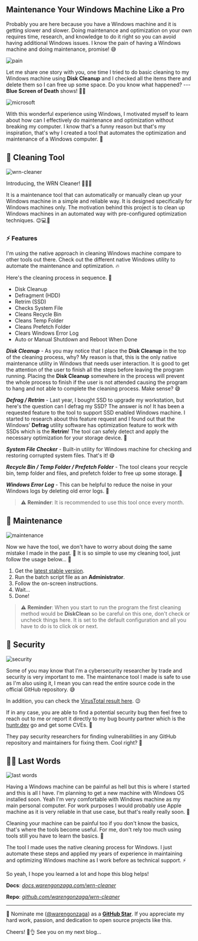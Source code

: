 ## Maintenance Your Windows Machine Like a Pro

Probably you are here because you have a Windows machine and it is getting slower and slower. Doing maintenance and optimization on your own requires time, research, and knowledge to do it right so you can avoid having additional Windows issues. I know the pain of having a Windows machine and doing maintenance, promise! 😅

![pain](https://media.giphy.com/media/4VUiK7uleZ7BcP21Sx/giphy.gif)

Let me share one story with you, one time I tried to do basic cleaning to my Windows machine using **Disk Cleanup** and I checked all the items there and delete them so I can free up some space. Do you know what happened? --- **Blue Screen of Death** shows! 🤦‍♂️

![microsoft](https://c.tenor.com/-aZGk99QVM8AAAAC/space-force-microsoft.gif)

With this wonderful experience using Windows, I motivated myself to learn about how can I effectively do maintenance and optimization without breaking my computer. I know that's a funny reason but that's my inspiration, that's why I created a tool that automates the optimization and maintenance of a Windows computer. 🤘

## 🧹 Cleaning Tool

![wrn-cleaner](https://cdn.hashnode.com/res/hashnode/image/upload/v1650394860088/103cEax2i.png)

Introducing, the WRN Cleaner! 🎉🎉🎉

It is a maintenance tool that can automatically or manually clean up your Windows machine in a simple and reliable way. It is designed specifically for Windows machines only. The motivation behind this project is to clean up Windows machines in an automated way with pre-configured optimization techniques. 😉💻🧹

### ⚡ Features

I'm using the native approach in cleaning Windows machine compare to other tools out there. Check out the different native Windows utility to automate the maintenance and optimization. 🔥

Here's the cleaning process in sequence. 🧹

- Disk Cleanup
- Defragment (HDD)
- Retrim (SSD)
- Checks System File
- Cleans Recycle Bin
- Cleans Temp Folder
- Cleans Prefetch Folder
- Clears Windows Error Log
- Auto or Manual Shutdown and Reboot When Done

***Disk Cleanup*** - As you may notice that I place the **Disk Cleanup** in the top of the cleaning process, why? My reason is that, this is the only native maintenance utility in Windows that needs user interaction. It is good to get the attention of the user to finish all the steps before leaving the program running. Placing the **Disk Cleanup** somewhere in the process will prevent the whole process to finish if the user is not attended causing the program to hang and not able to complete the cleaning process. Make sense? 😅

***Defrag / Retrim*** - Last year, I bought SSD to upgrade my workstation, but here's the question can I defrag my SSD? The answer is no! It has been a requested feature to the tool to support SSD enabled Windows machine. I started to research about this feature request and I found out that the Windows' **Defrag** utility software has optimization feature to work with SSDs which is the **Retrim**! The tool can safely detect and apply the necessary optimization for your storage device. 🤘

***System File Checker*** - Built-in utility for Windows machine for checking and restoring corrupted system files. That's it! 😅

***Recycle Bin / Temp Folder / Prefetch Folder*** - The tool cleans your recycle bin, temp folder and files, and prefetch folder to free up some storage. 👊

***Windows Error Log*** - This can be helpful to reduce the noise in your Windows logs by deleting old error logs. 🤝

> ⚠ **Reminder**: It is recommended to use this tool once every month.

## 🧰 Maintenance

![maintenance](https://c.tenor.com/xuwfj5uz2B8AAAAC/gopi-bahu.gif)

Now we have the tool, we don't have to worry about doing the same mistake I made in the past. 🤣 It is so simple to use my cleaning tool, just follow the usage below... 👀

1. Get the [latest stable version](https://github.com/warengonzaga/wrn-cleaner/releases).
2. Run the batch script file as an **Administrator**.
3. Follow the on-screen instructions.
4. Wait...
5. Done!

> ⚠ **Reminder**: When you start to run the program the first cleaning method would be **DiskClean** so be careful on this one, don't check or uncheck things here. It is set to the default configuration and all you have to do is to click ok or next.

## 🔐 Security

![security](https://c.tenor.com/YbmQHDSJvbkAAAAC/thumbs-up-hacker.gif)

Some of you may know that I'm a cybersecurity researcher by trade and security is very important to me. The maintenance tool I made is safe to use as I'm also using it, I mean you can read the entire source code in the official GitHub repository. 😅

In addition, you can check the [VirusTotal result here](https://www.virustotal.com/gui/url/092c4998fbb4b0bb8ff569d81dd92dffdf61edd3d6c37e591f5411b0bd948ab0/detection). 😉

If in any case, you are able to find a potential security bug then feel free to reach out to me or report it directly to my bug bounty partner which is the [huntr.dev](https://huntr.dev) go and get some CVEs. 👀

They pay security researchers for finding vulnerabilities in any GitHub repository and maintainers for fixing them. Cool right? 👏

## 🐱‍👤 Last Words

![last words](https://c.tenor.com/R4_XacJ__O8AAAAC/break-break-the-ice.gif)

Having a Windows machine can be painful as hell but this is where I started and this is all I have. I'm planning to get a new machine with Windows OS installed soon. Yeah I'm very comfortable with Windows machine as my main personal computer. For work purposes I would probably use Apple machine as it is very reliable in that use case, but that's really really soon. 🤞

Cleaning your machine can be painful too if you don't know the basics, that's where the tools become useful. For me, don't rely too much using tools still you have to learn the basics. 👊

The tool I made uses the native cleaning process for Windows. I just automate these steps and applied my years of experience in maintaining and optimizing Windows machine as I work before as technical support. ⚡

So yeah, I hope you learned a lot and hope this blog helps!

**Docs**: *[docs.warengonzaga.com/wrn-cleaner](https://docs.warengonzaga.com/wrn-cleaner)*

**Repo**: *[github.com/warengonzaga/wrn-cleaner](https://github.com/warengonzaga/wrn-cleaner)*

---

📢 Nominate me ([@warengonzaga](https://warengonzaga.com)) as a **[GitHub Star](https://stars.github.com/nominate)**. If you appreciate my hard work, passion, and dedication to open source projects like this.

Cheers! 🚀👌 See you on my next blog...